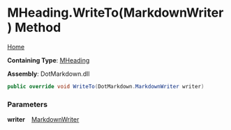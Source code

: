 # MHeading\.WriteTo\(MarkdownWriter\) Method

[Home](../../../../README.md)

**Containing Type**: [MHeading](../README.md)

**Assembly**: DotMarkdown\.dll

```csharp
public override void WriteTo(DotMarkdown.MarkdownWriter writer)
```

### Parameters

**writer** &ensp; [MarkdownWriter](../../../MarkdownWriter/README.md)